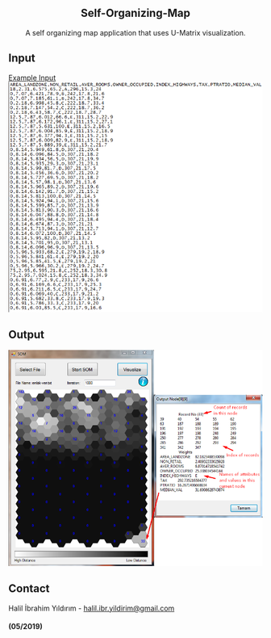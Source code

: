 <p align="center">

  <h2 align="center">Self-Organizing-Map</h2>

  <p align="center">
    A self organizing map application that uses U-Matrix visualization.
  </p>
</p>

## Input
  [Example Input](https://github.com/halilibrahimyildirim/Self-Organizing-Map/blob/master/emlak-veri.txt)<br> 
  ![inputFile](https://github.com/halilibrahimyildirim/Self-Organizing-Map/blob/master/screenshots/Input.png)<br>
## Output
  ![output](https://github.com/halilibrahimyildirim/Self-Organizing-Map/blob/master/screenshots/Output.png)<br>
## Contact
Halil İbrahim Yıldırım - halil.ibr.yildirim@gmail.com

#### (05/2019)
